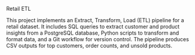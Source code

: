 Retail ETL

This project implements an Extract, Transform, Load (ETL) pipeline for a retail dataset. It includes SQL queries to extract customer and product insights from a PostgreSQL database, Python scripts to transform and format data, and a Git workflow for version control. The pipeline produces CSV outputs for top customers, order counts, and unsold products.
